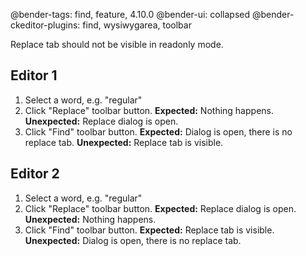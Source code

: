 @bender-tags: find, feature, 4.10.0
@bender-ui: collapsed
@bender-ckeditor-plugins: find, wysiwygarea, toolbar

Replace tab should not be visible in readonly mode.

## Editor 1

1. Select a word, e.g. "regular"
2. Click "Replace" toolbar button.
   **Expected:** Nothing happens.
   **Unexpected:** Replace dialog is open.
3. Click "Find" toolbar button.
   **Expected:** Dialog is open, there is no replace tab.
   **Unexpected:** Replace tab is visible.

## Editor 2

1. Select a word, e.g. "regular"
2. Click "Replace" toolbar button.
   **Expected:** Replace dialog is open.
   **Unexpected:** Nothing happens.
3. Click "Find" toolbar button.
   **Expected:** Replace tab is visible.
   **Unexpected:** Dialog is open, there is no replace tab.
